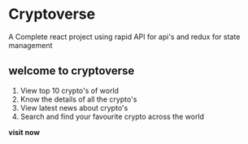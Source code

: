 <h1>Cryptoverse</h1>
<p>A Complete react project using rapid API for api's and redux for state management</p>
<h2>welcome to cryptoverse</h2>
<ol>
  <li>View top 10 crypto's of world </li>
   <li>Know the details of all the crypto's </li>
   <li>View latest news about crypto's</li>
   <li>Search and find your favourite crypto across the world</li>
</ol>
   <b><a herf="https://reactcryptoverseapp.netlify.app">visit now</a></b>
